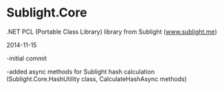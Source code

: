 Sublight.Core
=============

.NET PCL (Portable Class Library) library from Sublight (www.sublight.me)

2014-11-15

-initial commit

-added async methods for Sublight hash calculation (Sublight.Core.HashUtility class, CalculateHashAsync methods)

